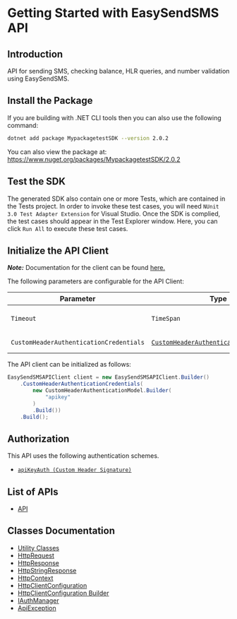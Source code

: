 
# Getting Started with EasySendSMS API

## Introduction

API for sending SMS, checking balance, HLR queries, and number validation using EasySendSMS.

## Install the Package

If you are building with .NET CLI tools then you can also use the following command:

```bash
dotnet add package MypackagetestSDK --version 2.0.2
```

You can also view the package at:
https://www.nuget.org/packages/MypackagetestSDK/2.0.2

## Test the SDK

The generated SDK also contain one or more Tests, which are contained in the Tests project. In order to invoke these test cases, you will need `NUnit 3.0 Test Adapter Extension` for Visual Studio. Once the SDK is complied, the test cases should appear in the Test Explorer window. Here, you can click `Run All` to execute these test cases.

## Initialize the API Client

**_Note:_** Documentation for the client can be found [here.](https://www.github.com/ZahraN444/mypackagetest-dotnet-sdk/tree/2.0.2/doc/client.md)

The following parameters are configurable for the API Client:

| Parameter | Type | Description |
|  --- | --- | --- |
| `Timeout` | `TimeSpan` | Http client timeout.<br>*Default*: `TimeSpan.FromSeconds(100)` |
| `CustomHeaderAuthenticationCredentials` | [`CustomHeaderAuthenticationCredentials`](https://www.github.com/ZahraN444/mypackagetest-dotnet-sdk/tree/2.0.2/doc/auth/custom-header-signature.md) | The Credentials Setter for Custom Header Signature |

The API client can be initialized as follows:

```csharp
EasySendSMSAPIClient client = new EasySendSMSAPIClient.Builder()
    .CustomHeaderAuthenticationCredentials(
        new CustomHeaderAuthenticationModel.Builder(
            "apikey"
        )
        .Build())
    .Build();
```

## Authorization

This API uses the following authentication schemes.

* [`apiKeyAuth (Custom Header Signature)`](https://www.github.com/ZahraN444/mypackagetest-dotnet-sdk/tree/2.0.2/doc/auth/custom-header-signature.md)

## List of APIs

* [API](https://www.github.com/ZahraN444/mypackagetest-dotnet-sdk/tree/2.0.2/doc/controllers/api.md)

## Classes Documentation

* [Utility Classes](https://www.github.com/ZahraN444/mypackagetest-dotnet-sdk/tree/2.0.2/doc/utility-classes.md)
* [HttpRequest](https://www.github.com/ZahraN444/mypackagetest-dotnet-sdk/tree/2.0.2/doc/http-request.md)
* [HttpResponse](https://www.github.com/ZahraN444/mypackagetest-dotnet-sdk/tree/2.0.2/doc/http-response.md)
* [HttpStringResponse](https://www.github.com/ZahraN444/mypackagetest-dotnet-sdk/tree/2.0.2/doc/http-string-response.md)
* [HttpContext](https://www.github.com/ZahraN444/mypackagetest-dotnet-sdk/tree/2.0.2/doc/http-context.md)
* [HttpClientConfiguration](https://www.github.com/ZahraN444/mypackagetest-dotnet-sdk/tree/2.0.2/doc/http-client-configuration.md)
* [HttpClientConfiguration Builder](https://www.github.com/ZahraN444/mypackagetest-dotnet-sdk/tree/2.0.2/doc/http-client-configuration-builder.md)
* [IAuthManager](https://www.github.com/ZahraN444/mypackagetest-dotnet-sdk/tree/2.0.2/doc/i-auth-manager.md)
* [ApiException](https://www.github.com/ZahraN444/mypackagetest-dotnet-sdk/tree/2.0.2/doc/api-exception.md)

